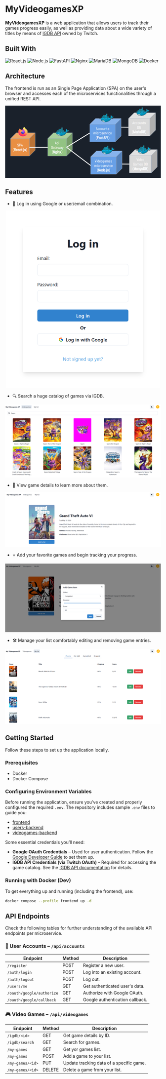 # MyVideogamesXP

**MyVideogamesXP** is a web application that allows users to track their
games progress easily, as well as providing data about a wide variety
of titles by means of [IGDB API](https://www.igdb.com/api) owned by Twitch.

## Built With

![React.js](https://img.shields.io/badge/React.js-blue?style=for-the-badge&logo=react&logoColor=cyan) 
![Node.js](https://img.shields.io/badge/node.js-339933?style=for-the-badge&logo=Node.js&logoColor=white)
![FastAPI](https://img.shields.io/badge/FastAPI-005571?style=for-the-badge&logo=fastapi)
![Nginx](https://img.shields.io/badge/Nginx-009639?logo=nginx&logoColor=white&style=for-the-badge)
![MariaDB](https://img.shields.io/badge/MariaDB-003545?style=for-the-badge&logo=mariadb&logoColor=white)
![MongoDB](https://img.shields.io/badge/-MongoDB-13aa52?style=for-the-badge&logo=mongodb&logoColor=white
)
![Docker](https://img.shields.io/badge/docker-257bd6?style=for-the-badge&logo=docker&logoColor=white)

## Architecture

The frontend is run as an Single Page Application (SPA) on the user's browser and accesses each of the microservices functionalities through a unified REST API.

![Architecture](images/architecture.PNG)


## Features

- 🔐 Log in using Google or user/email combination.

<p align="center">
  <img src="images/login.png" width="500px" />
</p>


- 🔍 Search a huge catalog of games via IGDB.
  
![Login](images/game_search.PNG)


- 📖 View game details to learn more about them.
  
![Login](images/view_game.PNG)

- ⭐ Add your favorite games and begin tracking your progress.

![Login](images/add_game.PNG)

- 🛠️ Manage your list comfortably editing and removing game entries.
  
![Login](images/game_list.PNG)

## Getting Started

Follow these steps to set up the application locally.

### Prerequisites
- Docker
- Docker Compose

### Configuring Environment Variables

Before running the application, ensure you’ve created and properly configured the required `.env`. The repository includes sample `.env` files to guide you:
- [frontend](./frontend/.env.sample)
- [users-backend](./users-backend/.env.sample)
- [videogames-backend](./videogames-backend/.env.sample)

Some essential credentials you’ll need:

- **Google OAuth Credentials** – Used for user authentication. Follow the [Google Developer Guide](https://developers.google.com/workspace/guides/create-credentials) to set them up.
- **IGDB API Credentials (via Twitch OAuth)** – Required for accessing the game catalog. See the [IGDB API documentation](https://api-docs.igdb.com/#about) for details.


### Running with Docker (Dev)

To get everything up and running (including the frontend), use:

```bash
docker compose --profile frontend up -d
```


## API Endpoints

Check the following tables for further understanding of the available API endpoints per microservice.

### 🧑 User Accounts – `/api/accounts`

| Endpoint                  | Method | Description                     |
| ------------------------- | ------ | ------------------------------- |
| `/register`               | POST   | Register a new user.            |
| `/auth/login`             | POST   | Log into an existing account.   |
| `/auth/logout`            | POST   | Log out.                        |
| `/users/me`               | GET    | Get authenticated user's data.  |
| `/oauth/google/authorize` | GET    | Authorize with Google OAuth.    |
| `/oauth/google/callback`  | GET    | Google authentication callback. |


### 🎮 Video Games – `/api/videogames`

| Endpoint         | Method | Description                              |
| ---------------- | ------ | ---------------------------------------- |
| `/igdb/<id>`     | GET    | Get game details by ID.                  |
| `/igdb/search`   | GET    | Search for games.                        |
| `/my-games`      | GET    | Get yor games list.                      |
| `/my-games`      | POST   | Add a game to your list.                 |
| `/my-games/<id>` | PUT    | Update tracking data of a specific game. |
| `/my-games/<id>` | DELETE | Delete a game from your list.            |



